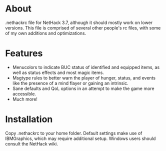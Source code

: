 # About
.nethackrc file for NetHack 3.7, although it should mostly work on lower versions. This file is comprised of several other people's rc files, with some of my own additions and optimizations.

# Features
 - Menucolors to indicate BUC status of identified and equipped items, as well as status effects and most magic items.
 - Msgtype rules to better warn the player of hunger, status, and events like the presence of a mind flayer or gaining an intrinsic.
 - Sane defaults and QoL options in an attempt to make the game more accessible.
 - Much more!

# Installation
Copy .nethackrc to your home folder. Default settings make use of IBMGraphics, which may require additional setup. Windows users should consult the NetHack wiki.
